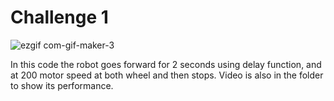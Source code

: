 # Challenge 1

![ezgif com-gif-maker-3](https://user-images.githubusercontent.com/61862550/146653869-ed20ca4c-449b-481c-bd0d-1b68e58c2778.gif)


In this code the robot goes forward for 2 seconds using delay function, and at 200 motor speed at both wheel and then stops.
Video is also in the folder to show its performance.
